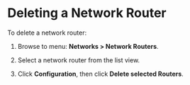 
# Deleting a Network Router

To delete a network router:

1.  Browse to menu: **Networks > Network Routers**.

2.  Select a network router from the list view.

3.  Click **Configuration**, then
    click **Delete selected Routers**.
